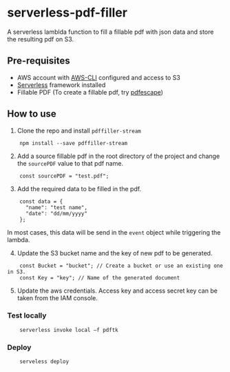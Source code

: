 # serverless-pdf-filler
A serverless lamblda function to fill a fillable pdf with json data and store the resulting pdf on S3.

## Pre-requisites
- AWS account with [AWS-CLI](https://aws.amazon.com/cli/) configured and access to S3
- [Serverless](https://serverless.com) framework installed
- Fillable PDF  (To create a fillable pdf, try [pdfescape](https://www.pdfescape.com/'))

## How to use
1. Clone the repo and install `pdffiller-stream`
```
    npm install --save pdffiller-stream
```

2. Add a source fillable pdf in the root directory of the project and change the `sourcePDF` value to that pdf name.
```
    const sourcePDF = "test.pdf";
```

3. Add the required data to be filled in the pdf. 
```
    const data = {
      "name": "test name",
      "date": "dd/mm/yyyy"
    };

```
In most cases, this data will be send in the `event` object while triggering the lambda. 

4. Update the S3 bucket name and the key of new pdf to be generated. 
```
    const Bucket = "bucket"; // Create a bucket or use an existing one in S3.
    const Key = "key"; // Name of the generated document
```

5. Update the aws credentials. Access key and access secret key can be taken from the IAM console. 

### Test locally
```
    serverless invoke local —f pdftk
```

### Deploy
```
    serveless deploy
```




